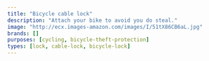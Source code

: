 ```yaml
---
title: "Bicycle cable lock"
description: "Attach your bike to avoid you do steal."
image: "http://ecx.images-amazon.com/images/I/51tX86CB6aL.jpg"
brands: []
purposes: [cycling, bicycle-theft-protection]
types: [lock, cable-lock, bicycle-lock]
---
```

